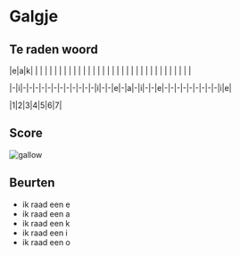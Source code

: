 # Galgje

## Te raden woord

|e|a|k| | | | | | | | | | | | | | | | | | | | | | | | | | | | | | | | | |

|-|i|-|-|-|-|-|-|-|-|-|-|-|-|i|-|-|e|-|a|-|i|-|-|e|-|-|-|-|-|-|-|-|-|i|e|

|1|2|3|4|5|6|7|

## Score
![gallow](./images/2.png)

## Beurten
* ik raad een e
* ik raad een a
* ik raad een k
* ik raad een i
* ik raad een o
